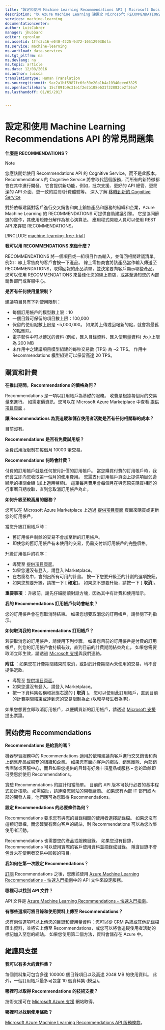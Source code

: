 ```yaml
---
title: "設定和使用 Machine Learning Recommendations API | Microsoft Docs"
description: "以 Azure Machine Learning 建置之 Microsoft RECOMMENDATIONS API 的常見問題集"
services: machine-learning
documentationcenter: 
author: LuisCabrer
manager: jhubbard
editor: cgronlun
ms.assetid: 1ffc3c16-e040-4225-9d72-105129938dfa
ms.service: machine-learning
ms.workload: data-services
ms.tgt_pltfrm: na
ms.devlang: na
ms.topic: article
ms.date: 12/08/2016
ms.author: luisca
translationtype: Human Translation
ms.sourcegitcommit: 9ac2a1bf5987fc6fc30e20a1b4a10340eeed3825
ms.openlocfilehash: 15cf891b9c31e1f2e2b108e631f32883ce2f36a7
ms.lasthandoff: 01/05/2017


---
```

# <a name="setting-up-and-using-machine-learning-recommendations-api-faq"></a>設定和使用 Machine Learning Recommendations API 的常見問題集
**什麼是 RECOMMENDATIONS？**

> [!NOTE]
> 您應該開始使用 Recommendations API 的 Cognitive Service，而不是此版本。 Recommendations 的 Cognitive Service 將會取代這個服務，而所有的新特徵都會在其中進行開發。 它會提供新功能，例如，批次支援、更好的 API 總管、更簡潔的 API 介面、更一致的註冊/計費體驗等。
> 深入了解 [移轉到新的 Cognitive Service](http://aka.ms/recomigrate)
> 
> 

對於依賴建議對客戶進行交叉銷售和向上銷售產品和服務的組織和企業，Azure Machine Learning 的 RECOMMENDATIONS 可提供自助建議引擎。 它是協同篩選的實作，其使用矩陣分解作為核心演算法。 應用程式開發人員可以使用 REST API 來存取 RECOMMENDATIONS。 

[!INCLUDE [machine-learning-free-trial](../../includes/machine-learning-free-trial.md)]

**我可以用 RECOMMENDATIONS 來做什麼？**

RECOMMENDATIONS 將一個項目或一組項目作為輸入，並傳回相關建議清單。 例如：線上零售商的客戶會按一下產品。 線上零售商會將該產品當作輸入傳送至 RECOMMENDATIONS，取得回報的產品清單，並決定要向客戶顯示哪些產品。 您可以使用 RECOMMENDATIONS 來最佳化您的線上商店，或甚至通知您的內部銷售部門或客服中心。

**是否有任何使用量限制？**

建議項目具有下列使用限制：

* 每個訂用帳戶的模型數上限：10
* 一個目錄可保留的項目數上限：100,000
* 保留的使用點數上限是 ~5,000,000。 如果將上傳或回報新的點，就會將最舊的點刪除。
* 電子郵件中可以傳送的資料 (例如，匯入目錄資料、匯入使用量資料) 大小上限為 200 MB
* 未作用中之建議項目模型組建的每秒交易數 (TPS) 為 ~2 TPS。 作用中 Recommendations 模型組建可以保留高達 20 TPS。

## <a name="purchase-and-billing"></a>購買和計費
**在推出期間，Recommendations 的價格為何？**

Recommendations 是一項以訂用帳戶為基礎的服務。 收費是根據每個月的交易量來進行。 如需定價資訊，您可以在 Microsoft Azure Marketplace 中查看 [提供項目頁面](https://datamarket.azure.com/dataset/amla/recommendations) 。

**讓 Recommendations 為我追蹤和儲存使用者活動是否有任何相關聯的成本？**

目前沒有。

**Recommendations 是否有免費試用版？**

免費試用版限制在每個月 10000 筆交易。

**Recommendations 何時會計費？**

付費的訂用帳戶就是任何按月計價的訂用帳戶。 當您購買付費的訂用帳戶時，我們會立即向您收取第一個月的使用費用。 您需支付訂用帳戶頁面上提供項目旁邊顯示的相關金額 (加上適用稅額)。 這筆每月費用會每個月在與您原先購買相同的行事曆日期收取，直到您取消訂用帳戶為止。 

**如何升級至較高層的服務？**

您可以在 Microsoft Azure Marketplace 上透過 [提供項目頁面](https://datamarket.azure.com/dataset/amla/recommendations) 頁面來購買或更新您的訂用帳戶。

當您升級訂用帳戶時：

* 舊訂用帳戶剩餘的交易不會加至新的訂用帳戶。 
* 即使您的舊訂用帳戶有未使用的交易，仍需支付新訂用帳戶的完整價格。

升級訂用帳戶的程序：

* 導覽至 [提供項目頁面](https://datamarket.azure.com/dataset/amla/recommendations)。
* 如果您還沒有登入，請登入 Marketplace。
* 在右窗格中，會列出所有可用的計畫。 按一下您要升級至的計劃的選項按鈕。
* 如果您想要升級，請按一下 [ **確定**]。 如果您不想要升級，請按一下 [ **取消**]。

**重要事項** ：升級前，請先仔細閱讀對話方塊，因為其中有計費和使用暗示。

**我的 Recommendations 訂用帳戶何時會結束？**

您的訂用帳戶會在您取消時結束。 如果您想要取消您的訂用帳戶，請參閱下列指示。

**如何取消我的 Recommendations 訂用帳戶？**

若要取消您的訂用帳戶，請使用下列步驟。 如果您目前的訂用帳戶是付費的訂用帳戶，則您的訂用帳戶會持續有效，直到目前的計費期間結束為止。 如果您需要取消立即生效，請透過 [Microsoft 支援](https://support.microsoft.com/oas/default.aspx?gprid=17024&st=1&wfxredirect=1&sd=gn)與我們連絡。

**附註** ：如果您在計費期間結束前取消，或對於計費期間內未使用的交易，均不會提供退款。

* 導覽至 [提供項目頁面](https://datamarket.azure.com/dataset/amla/recommendations)。
* 如果您還沒有登入，請登入 Marketplace。
* 按一下資料集名稱和狀態右邊的 [ **取消** ]。 您可以使用此訂用帳戶，直到目前的計費期間結束或達到您的交易限制為止 (以較早發生者為準)。

如果您想要立即取消訂用帳戶，以便購買新的訂用帳戶，請透過 [Microsoft 支援](https://support.microsoft.com/oas/default.aspx?gprid=17024&st=1&wfxredirect=1&sd=gn)提出票證。

## <a name="getting-started-with-recommendations"></a>開始使用 Recommendations
**Recommendations 是給我的嗎？** 

機器學習服務中的 Recommendations 適用於依賴建議向客戶進行交叉銷售和向上銷售產品或服務的組織和企業。 如果您有面向客戶的網站、銷售團隊、內部銷售團隊或客服中心，而且如果您提供的目錄有好幾十項產品或服務 – 您的盈餘即可受惠於使用 Recommendations。 

實驗 Recommendations 的設計相當簡單。 目前的 API 版本可執行必要的基本程式設計技能。 如需協助，請連絡您網站的開發廠商。 如果您有內部 IT 部門或內部的開發人員，他們應可為您取得 Recommendations。 

**設定 Recommendations 的必要條件為何？**

Recommendations 要求您有與您的目錄相關的使用者選擇記錄檔。 如果您沒有這類記錄檔，而您確實有面向客戶的網站，則 Recommendations 可以為您收集使用者活動。 

Recommendations 也需要您的產品或服務目錄。 如果您沒有目錄，Recommendations 可以使用實際的客戶使用資料並摘錄成目錄。 隱含目錄不會包含未在使用者交易中回報的項目。

**我如何在第一次設定 Recommendations？**

[訂閱](https://datamarket.azure.com/dataset/amla/recommendations) Recommendations 之後，您應該使用 [Azure Machine Learning Recommendations - 快速入門指南](machine-learning-recommendation-api-quick-start-guide.md)中的 API 文件來設定服務。

**哪裡可以找到 API 文件？** 

API 文件是 [Azure Machine Learning Recommendations - 快速入門指南](machine-learning-recommendation-api-quick-start-guide.md)。

**有哪些選項可將目錄和使用資料上傳至 Recommendations？**

您有兩個選項可以上傳您的目錄和使用量資料：您可以從 CRM 系統或其他記錄檔匯出資料，並將它上傳至 Recommendations，或您可以將會追蹤使用者活動的標記加入至您的網站。 如果您使用第二個方法，資料會儲存在 Azure 中。

## <a name="maintenance-and-support"></a>維護與支援
**我可以有多大的資料集？**

每個資料集可包含多達 100000 個目錄項目以及高達 2048 MB 的使用資料。
此外，一個訂用帳戶最多可包含 10 個資料集 (模型)。

**哪裡可以取得 Recommendations 的技術支援？**

技術支援可在 [Microsoft Azure 支援](https://social.msdn.microsoft.com/forums/azure/home?forum=MachineLearning) 網站取得。

**哪裡可以找到使用條款？**

[Microsoft Azure Machine Learning Recommendations API 服務條款](https://datamarket.azure.com/dataset/amla/recommendations#terms)。



